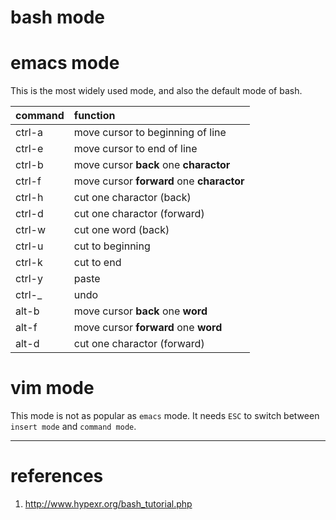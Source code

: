bash mode
================


# emacs mode
This is the most widely used mode, and also the default mode of bash.

| command | function |
| :-----  | :-----   |
| ctrl-a  | move cursor to beginning of line |
| ctrl-e  | move cursor to end of line |
| ctrl-b  | move cursor **back** one **charactor** |
| ctrl-f  | move cursor **forward** one **charactor** |
| ctrl-h  | cut one charactor (back) |
| ctrl-d  | cut one charactor (forward) |
| ctrl-w  | cut one word (back) |
| ctrl-u  | cut to beginning |
| ctrl-k  | cut to end |
| ctrl-y  | paste |
| ctrl-\_ | undo |
| alt-b   | move cursor **back** one **word** |
| alt-f   | move cursor **forward** one **word** |
| alt-d   | cut one charactor (forward) |

# vim mode
This mode is not as popular as `emacs` mode. It needs `ESC` to switch between
`insert mode` and `command mode`.

-------------

# references

1. http://www.hypexr.org/bash_tutorial.php
